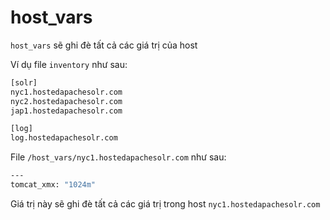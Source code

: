 # host_vars

`host_vars` sẽ ghi đè tất cả các giá trị của host

Ví dụ file `inventory` như sau:
```sh
[solr]
nyc1.hostedapachesolr.com
nyc2.hostedapachesolr.com
jap1.hostedapachesolr.com

[log]
log.hostedapachesolr.com
```
File `/host_vars/nyc1.hostedapachesolr.com` như sau:
```sh
---
tomcat_xmx: "1024m"
```
Giá trị này sẽ ghi đè tất cả các giá trị trong host `nyc1.hostedapachesolr.com`
